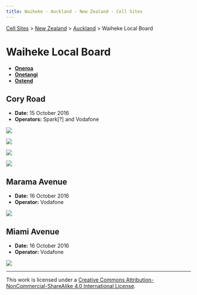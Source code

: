 ```yaml
---
title: Waiheke - Auckland - New Zealand - Cell Sites
---
```


[Cell Sites](../../../) > [New Zealand](../../) > [Auckland](../) > Waiheke Local Board

# Waiheke Local Board

* **[Oneroa](oneroa)**
* **[Onetangi](onetangi)**
* **[Ostend](ostend)**

## Cory Road

* **Date:** 15 October 2016
* **Operators:** Spark[?] and Vodafone

![](https://f001.backblazeb2.com/file/CellSites/NZ/AUK/Waiheke/20161015-160132.jpg)

![](https://f001.backblazeb2.com/file/CellSites/NZ/AUK/Waiheke/20161015-160143.jpg)

![](https://f001.backblazeb2.com/file/CellSites/NZ/AUK/Waiheke/20161015-161342.jpg)

![](https://f001.backblazeb2.com/file/CellSites/NZ/AUK/Waiheke/20161015-161349.jpg)

## Marama Avenue

* **Date:** 16 October 2016
* **Operator:** Vodafone

![](https://f001.backblazeb2.com/file/CellSites/NZ/AUK/Waiheke/20161016-142936.jpg)

## Miami Avenue

* **Date:** 16 October 2016
* **Operator:** Vodafone

![](https://f001.backblazeb2.com/file/CellSites/NZ/AUK/Waiheke/20161016-142415.jpg)

---

This work is licensed under a [Creative Commons Attribution-NonCommercial-ShareAlike 4.0 International License](http://creativecommons.org/licenses/by-nc-sa/4.0/).
